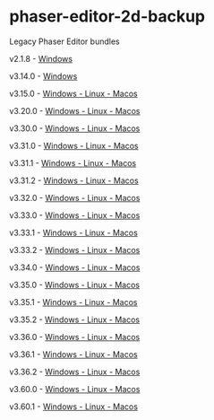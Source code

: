 # phaser-editor-2d-backup
Legacy Phaser Editor bundles

v2.1.8  - [Windows](https://github.com/Ariorh1337/phaser-editor-2d-backup/releases/tag/v2.1.8)

v3.14.0 - [Windows](https://github.com/Ariorh1337/phaser-editor-2d-backup/releases/tag/v3.14.0)

v3.15.0 - [Windows - Linux - Macos](https://github.com/Ariorh1337/phaser-editor-2d-backup/releases/tag/v3.15.0)

v3.20.0 - [Windows - Linux - Macos](https://github.com/Ariorh1337/phaser-editor-2d-backup/releases/tag/v3.20.0)

v3.30.0 - [Windows - Linux - Macos](https://github.com/Ariorh1337/phaser-editor-2d-backup/releases/tag/v3.30.0)

v3.31.0 - [Windows - Linux - Macos](https://github.com/Ariorh1337/phaser-editor-2d-backup/releases/tag/v3.31.0)

v3.31.1 - [Windows - Linux - Macos](https://github.com/Ariorh1337/phaser-editor-2d-backup/releases/tag/v3.31.1)

v3.31.2 - [Windows - Linux - Macos](https://github.com/Ariorh1337/phaser-editor-2d-backup/releases/tag/v3.31.2)

v3.32.0 - [Windows - Linux - Macos](https://github.com/Ariorh1337/phaser-editor-2d-backup/releases/tag/v3.32.0)

v3.33.0 - [Windows - Linux - Macos](https://github.com/Ariorh1337/phaser-editor-2d-backup/releases/tag/v3.33.0)

v3.33.1 - [Windows - Linux - Macos](https://github.com/Ariorh1337/phaser-editor-2d-backup/releases/tag/v3.33.1)

v3.33.2 - [Windows - Linux - Macos](https://github.com/Ariorh1337/phaser-editor-2d-backup/releases/tag/v3.33.2)

v3.34.0 - [Windows - Linux - Macos](https://github.com/Ariorh1337/phaser-editor-2d-backup/releases/tag/v3.34.0)

v3.35.0 - [Windows - Linux - Macos](https://github.com/Ariorh1337/phaser-editor-2d-backup/releases/tag/v3.35.0)

v3.35.1 - [Windows - Linux - Macos](https://github.com/Ariorh1337/phaser-editor-2d-backup/releases/tag/v3.35.1)

v3.35.2 - [Windows - Linux - Macos](https://github.com/Ariorh1337/phaser-editor-2d-backup/releases/tag/v3.35.2)

v3.36.0 - [Windows - Linux - Macos](https://github.com/Ariorh1337/phaser-editor-2d-backup/releases/tag/v3.36.0)

v3.36.1 - [Windows - Linux - Macos](https://github.com/Ariorh1337/phaser-editor-2d-backup/releases/tag/v3.36.1)

v3.36.2 - [Windows - Linux - Macos](https://github.com/Ariorh1337/phaser-editor-2d-backup/releases/tag/v3.36.2)

v3.60.0 - [Windows - Linux - Macos](https://github.com/Ariorh1337/phaser-editor-2d-backup/releases/tag/v3.60.0)

v3.60.1 - [Windows - Linux - Macos](https://github.com/Ariorh1337/phaser-editor-2d-backup/releases/tag/v3.60.1)
